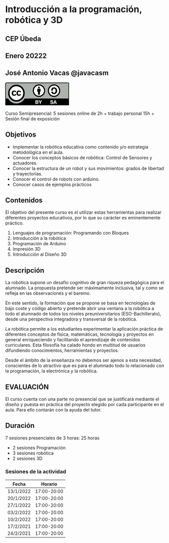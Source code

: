 # Introducción a la programación, robótica y 3D

## CEP Úbeda
## Enero 20222

## José Antonio Vacas @javacasm 

![Licencia CC](./images/Licencia_CC_peque.png)

Curso Semipresencial: 5 sesiones online de 2h + trabajo personal 15h + Sesión final de exposición

## Objetivos

- Implementar la robótica educativa como contenido y/o estrategia metodológica en el aula.
- Conocer los conceptos básicos de robótica: Control de Sensores y actuadores.
- Conocer la estructura de un robot y sus movimientos: grados de libertad y trayectorias.
- Conocer el control de robots con arduino.
- Conocer casos de ejemplos prácticos

## Contenidos

El objetivo del presente curso es el utilizar estas herramientas para realizar diferentes proyectos educativos, por lo que su carácter es eminentemente práctico.

1. Lenguajes de programación: Programando con Bloques
1. Introducción a la robótica
1. Programación de Arduino
1. Impresión 3D
1. Introducción al Diseño 3D


## Descripción

La robótica supone un desafío cognitivo de gran riqueza pedagógica para el alumnado. La propuesta pretende ser máximamente inclusiva, tal y como se refleja en las observaciones y el baremo.

En este sentido, la formación que se propone se basa en tecnologías de bajo coste y código abierto y pretende abrir una ventana a la robótica a todo el alumnado de todos los niveles preuniversitarios (ESO-Bachillerato), desde una perspectiva integradora y transversal de la robótica. 

La robótica permite a los estudiantes experimentar la aplicación práctica de diferentes conceptos de física, matemáticas, tecnología y proyectos en general enriqueciendo y facilitando el aprendizaje de contenidos curriculares. Esta filosofía ha calado hondo en multitud de usuarios difundiendo conocimientos, herramientas y proyectos.

Desde el ámbito de la enseñanza no debemos ser ajenos a esta necesidad, conscientes de lo atractivo que es para el alumnado todo lo relacionado con la programación, la electrónica y la robótica.



## EVALUACIÓN

El curso cuenta con una parte no presencial que se justificará mediante el diseño y puesta en práctica del proyecto elegido por cada participante en el aula. Para ello contarán con la ayuda del tutor. 


## Duración

7 sesiones presenciales de 3 horas: 25 horas

* 2 sesiones Programación
* 3 sesiones robótica
* 2 sesiones 3D

### Sesiones de la actividad

Fecha	|Horario
---|---
13/1/2022|17:00-20:00
20/1/2022|17:00-20:00
27/1/2022|17:00-20:00
03/2/2022|17:00-20:00
10/2/2022|17:00-20:00
17/2/2021|17:00-20:00
24/2/2021|17:00-20:00

